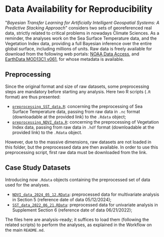 # Data Availability for Reproducibility 

"_Bayesian Transfer Learning for Artificially Intelligent Geospatial Systems: A Predictive Stacking Approach_" considers two sets of georeferenced real data, strictly related to critical problems in nowadays Climate Sciences. As a reminder, the analyses work on the Sea Surface Temperature data, and the Vegetation Index data, providing a full Bayesian inference over the entire global surface, including millions of units. Raw data is freely available for download from the following web portals: [NOAA Data Access](https://coastwatch.pfeg.noaa.gov/erddap/griddap/erdMH1sstd8dayR20190SQ_Lon0360.html), and [EarthData MOD13C1 v061](https://lpdaac.usgs.gov/products/mod13c1v061/), for whose metadata is available.

## Preprocessing

Since the original format and size of raw datasets, some preprocessing steps are mandatory before starting any analysis. Here two R scripts (`.R` format) are thus presented:
* [`preprocessing_SST_data.R`](./data/preprocessing_SST_data.R): concerning the preprocessing of Sea Surface Temperature data, passing from raw data in `.nc` format (downloadable at the provided link) to the `.Rdata` object;
* [`preprocessing_NDVI_data.R`](./data/preprocessing_NDVI_data.R): concerning the preprocessing of Vegetation Index data, passing from raw data in `.hdf` format (downloadable at the provided link) to the `.Rdata` object.

However, due to the massive dimensions, raw datasets are not loaded in this folder, but the preprocessed data are then available. In order to use this preprocessing script, first raw data must be downloaded from the link.

## Case Study Datasets

Introducing now `.Rdata` objects containing the preprocessed set of data used for the analyses. 
* [`NDVI_data_2024_05_12.RData`](./data/NDVI_data_2024_05_12.RData): preprocessed data for multivariate analysis in Section 5 (reference date of data 05/12/2024); 
* [`SST_data_2022_06_21.RData`](./data/SST_data_2022_06_21.RData): preprocessed data for univariate analysis in Supplement Section 6 (reference date of data 06/21/2022); 

The files here are analysis-ready; it suffices to load them (following the related scripts) to perform the analyses, as explained in the Workflow on the main `README.md`.
